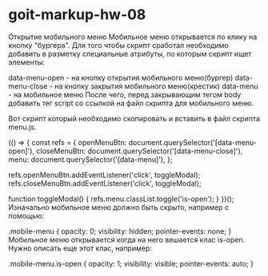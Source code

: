 # goit-markup-hw-08
Открытие мобильного меню
Мобильное меню открывается по клику на кнопку "бургера". Для того чтобы скрипт сработал необходимо добавить в разметку специальные атрибуты, по которым скрипт ищет элементы:

data-menu-open - на кнопку открытия мобильного меню(бургер)
data-menu-close - на кнопку закрытия мобильного меню(крестик)
data-menu - на мобильное меню
После чего, перед закрывающим тегом body добавить тег script со ссылкой на файл скрипта для мобильного меню.

<body>
  <!-- Ставим перед закрывающим тегом body -->
  <script src="./js/menu.js"></script>
</body>
Вот скрипт который необходимо скопировать и вставить в файл скрипта menu.js.

(() => {
  const refs = {
    openMenuBtn: document.querySelector('[data-menu-open]'),
    closeMenuBtn: document.querySelector('[data-menu-close]'),
    menu: document.querySelector('[data-menu]'),
  };

  refs.openMenuBtn.addEventListener('click', toggleModal);
  refs.closeMenuBtn.addEventListener('click', toggleModal);

  function toggleModal() {
    refs.menu.classList.toggle('is-open');
  }
})();
Изначально мобильное меню должно быть скрыто, например с помощью:

.mobile-menu {
  opacity: 0;
  visibility: hidden;
  pointer-events: none;
}
Мобильное меню открывается когда на него вешается клас is-open. Нужно описать еще этот клас, например:

.mobile-menu.is-open {
  opacity: 1;
  visibility: visible;
  pointer-events: auto;
}
